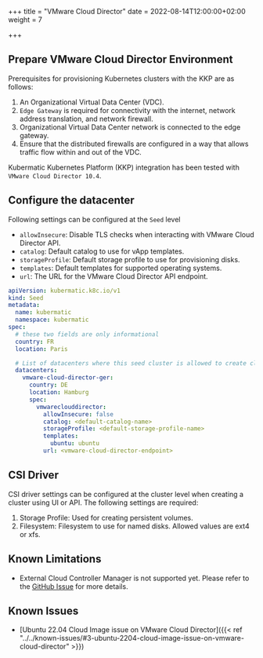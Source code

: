 +++
title = "VMware Cloud Director"
date = 2022-08-14T12:00:00+02:00
weight = 7

+++

## Prepare VMware Cloud Director Environment

Prerequisites for provisioning Kubernetes clusters with the KKP are as follows:

1. An Organizational Virtual Data Center (VDC).
1. `Edge Gateway` is required for connectivity with the internet, network address translation, and network firewall.
1. Organizational Virtual Data Center network is connected to the edge gateway.
1. Ensure that the distributed firewalls are configured in a way that allows traffic flow within and out of the VDC.

Kubermatic Kubernetes Platform (KKP) integration has been tested with `VMware Cloud Director 10.4`.

## Configure the datacenter

Following settings can be configured at the `Seed` level

- `allowInsecure`: Disable TLS checks when interacting with VMware Cloud Director API.
- `catalog`: Default catalog to use for vApp templates.
- `storageProfile`: Default storage profile to use for provisioning disks.
- `templates`: Default templates for supported operating systems.
- `url`: The URL for the VMware Cloud Director API endpoint.

```yaml
apiVersion: kubermatic.k8c.io/v1
kind: Seed
metadata:
  name: kubermatic
  namespace: kubermatic
spec:
  # these two fields are only informational
  country: FR
  location: Paris

  # List of datacenters where this seed cluster is allowed to create clusters.
  datacenters:
    vmware-cloud-director-ger:
      country: DE
      location: Hamburg
      spec:
        vmwareclouddirector:
          allowInsecure: false
          catalog: <default-catalog-name>
          storageProfile: <default-storage-profile-name>
          templates:
            ubuntu: ubuntu
          url: <vmware-cloud-director-endpoint>
```

## CSI Driver

CSI driver settings can be configured at the cluster level when creating a cluster using UI or API. The following settings are required:

1. Storage Profile: Used for creating persistent volumes.
1. Filesystem: Filesystem to use for named disks. Allowed values are ext4 or xfs.

## Known Limitations

- External Cloud Controller Manager is not supported yet. Please refer to the [GitHub Issue](https://github.com/kubermatic/kubermatic/issues/10752) for more details.

## Known Issues

- [Ubuntu 22.04 Cloud Image issue on VMware Cloud Director]({{< ref "../../known-issues/#3-ubuntu-2204-cloud-image-issue-on-vmware-cloud-director" >}})

